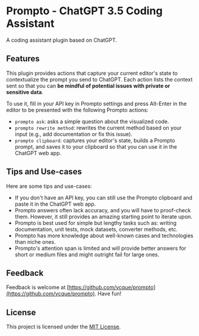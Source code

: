 # Prompto - ChatGPT 3.5 Coding Assistant

A coding assistant plugin based on ChatGPT.

## Features

This plugin provides actions that capture your current editor's state to contextualize the prompt you send to ChatGPT. Each action lists the context sent so that you can **be mindful of potential issues with private or sensitive data**.

To use it, fill in your API key in Prompto settings and press Alt-Enter in the editor to be presented with the following Prompto actions:

- `prompto ask`: asks a simple question about the visualized code.
- `prompto rewrite method`: rewrites the current method based on your input (e.g., add documentation or fix this issue).
- `prompto clipboard`: captures your editor's state, builds a Prompto prompt, and saves it to your clipboard so that you can use it in the ChatGPT web app.

## Tips and Use-cases

Here are some tips and use-cases:

- If you don't have an API key, you can still use the Prompto clipboard and paste it in the ChatGPT web app.
- Prompto answers often lack accuracy, and you will have to proof-check them. However, it still provides an amazing starting point to iterate upon.
- Prompto is best used for simple but lengthy tasks such as: writing documentation, unit tests, mock datasets, converter methods, etc.
- Prompto has more knowledge about well-known cases and technologies than niche ones.
- Prompto's attention span is limited and will provide better answers for short or medium files and might outright fail for large ones.

## Feedback

Feedback is welcome at [https://github.com/vcque/prompto](https://github.com/vcque/prompto). Have fun!

## License

This project is licensed under the [MIT License](LICENSE).